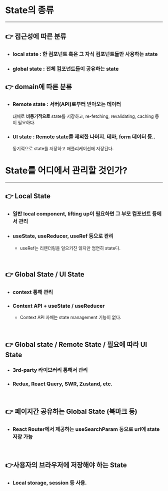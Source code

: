 # State의 종류 
<hr/>

## 👉 접근성에 따른 분류
- ### local state : 한 컴포넌트 혹은 그 자식 컴포넌트들만 사용하는 state
- ### global state : 전체 컴포넌트들이 공유하는 state 

## 👉 domain에 따른 분류

- ### Remote state : 서버(API)로부터 받아오는 데이터

  대체로 **비동기적으로** state를 저장하고, re-fetching, revalidating, caching 등이 필요하다.

- ### UI state : Remote state를 제외한 나머지. 테마, form 데이터 등..
  
  동기적으로 state를 저장하고 애플리케이션에 저장된다.


# State를 어디에서 관리할 것인가?
<hr/>

## 👉 Local State 
- ### 일반 local component, lifting up이 필요하면 그 부모 컴포넌트 등에서 관리
- ### useState, useReducer, useRef 등으로 관리
   - useRef는 리렌더링을 일으키진 않지만 엄연히 state다. 

<br/>

## 👉 Global State / UI State

- ### context 통해 관리
- ### Context API + useState / useReducer 
   - Context API 자체는 state management 기능이 없다. 

<br/>

## 👉 Global state / Remote State / 필요에 따라 UI State

- ### 3rd-party 라이브러리 통해서 관리
- ### Redux, React Query, SWR, Zustand, etc. 

<br/>

## 👉 페이지간 공유하는 Global State (북마크 등)
- ### React Router에서 제공하는 useSearchParam 등으로 url에 state 저장 가능 

<br/>

## 👉사용자의 브라우저에 저장해야 하는 State 
- ### Local storage, session 등 사용. 